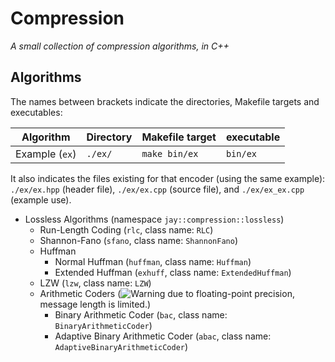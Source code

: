 # Compression
*A small collection of compression algorithms, in C++*

## Algorithms
The names between brackets indicate the directories, Makefile targets and executables:  

 Algorithm | Directory | Makefile target | executable  
 --- | --- | --- | ---  
 Example (`ex`) | `./ex/` | `make bin/ex` | `bin/ex`  

It also indicates the files existing for that encoder (using the same example): `./ex/ex.hpp` (header file), `./ex/ex.cpp` (source file), and `./ex/ex_ex.cpp` (example use).

 - Lossless Algorithms (namespace `jay::compression::lossless`)  
   - Run-Length Coding (`rlc`, class name: `RLC`)  
   - Shannon-Fano (`sfano`, class name: `ShannonFano`)  
   - Huffman  
     - Normal Huffman (`huffman`, class name: `Huffman`)  
     - Extended Huffman (`exhuff`, class name: `ExtendedHuffman`)  
   - LZW (`lzw`, class name: `LZW`)  
   - Arithmetic Coders (![Warning](https://img.shields.io/badge/_-Warning:-red) due to floating-point precision, message length is limited.)  
     - Binary Arithmetic Coder (`bac`, class name: `BinaryArithmeticCoder`)  
     - Adaptive Binary Arithmetic Coder (`abac`, class name: `AdaptiveBinaryArithmeticCoder`)
